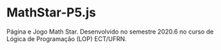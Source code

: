 # MathStar-P5.js
Página e Jogo Math Star. Desenvolvido no semestre 2020.6 no curso de Lógica de Programação (LOP) ECT/UFRN.
